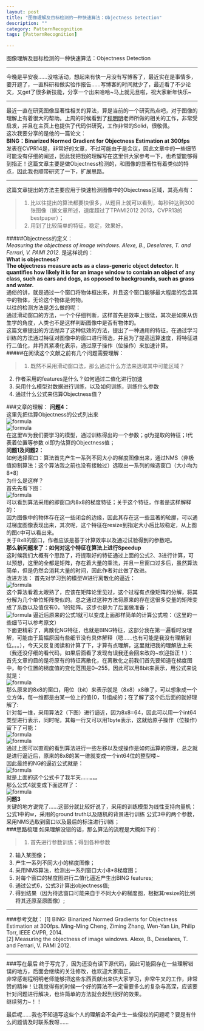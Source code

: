 ```yaml
---
layout: post
title: "图像理解及目标检测的一种快速算法：Objectness Detection"
description: ""
category: PatternRecognition
tags: [PatternRecognition]
 
---
```



图像理解及目标检测的一种快速算法：Objectness Detection


---

今晚是平安夜……没啥活动，想起来有快一月没有写博客了，最近实在是事情多，要开题了，一直科研和做实验作报告……写博客的时间就少了，最近看了不少论文，又get了很多新技能，分享一个出来哈哈~马上就元旦啦，祝大家新年快乐~

-----

最近一直在研究图像显著性相关的算法，算是当前的一个研究热点吧，对于图像的理解上有着很大的帮助。上周的时候看到了[程明明](http://mmcheng.net/zh/)老师所做的相关的工作，非常受启发，并且在主页上也提供了代码供研究，工作非常的Solid，很敬佩。  
这次我要分享的是他的一篇论文：   
**BING：Binarized Normed Gradient for Objectness Estimation at 300fps**  
 发表在CVPR14是，非常好的文章，不过可能由于是会议，因此文章中的一些细节可能没有仔细的阐述，因此我把我的理解写在这里供大家参考一下，也希望能够得到指正！这篇文章主要是做Objectness检测的，和图像的显著性有着类似的特点，因此我也顺带研究了一下，扩展思路。

-------
这篇文章提出的方法主要应用于快速检测图像中的Objectness区域，其亮点有：  
>1. 比以往提出的算法都要快很多，从题目上就可以看到，每秒钟达到300张图像（据文章所述，速度超过了TPAMI2012 2013，CVPR13的bestpaper）；
>2. 用到了比较简单的特征，稳定，效果好。


#####Objectness的定义：  
*Measuring the objectness of image windows. Alexe, B., Deselares, T. and Ferrari, V. PAMI 2012.*
是这样说的：  
**What is objectness?  
The objectness measure acts as a class-generic object detector. It quantifies how likely it is for an image window to contain an object of any class, such as cars and dogs, as opposed to backgrounds, such as grass and water.**  
通俗的讲，就是通过一个窗口将物体框出来，并且这个窗口能够最大程度的包含其中的物体，无论这个物体是何物。  
以往的检测方法是怎么做的呢：  
通过滑动窗口的方法，一个个仔细判断，这样首先是效率上很低，其次是如果从仿生学的角度，人类也不是这样判断图像中是否有物体的。  
这篇文章提出的方法抛弃了这种低效的方法，提出了一种通用的特征，在通过学习训练的方法通过特征对图像中的窗口进行筛选，并且为了提高运算速度，将特征进行二值化，并将其紧凑化表示，通过原子操作（位操作）来加速计算。  
#####在阅读这个文献之前有几个问题需要理解：
>1.	既然不采用滑动窗口法，那么通过什么方法来选取其中可能区域？
2.	作者采用的features是什么？如何通过二值化进行加速
3.	采用什么模型对数据进行训练，以及如何训练，训练什么参数
4.	通过什么公式来估算Objectness值？



###文章的理解：
**问题4：**  
这里先把估算Objectness的公式列出来  
![formula](/assets/images/objectness/1.jpg)  
![formula](/assets/images/objectness/2.jpg)  
在这里W为我们要学习的模型，通过训练得出的一个参数；gl为提取的特征；l代表着位置等参数
ol即为估算的Objectness值；  
**问题1及问题2：**  
如何选择窗口：算法首先产生一系列不同大小的梯度图像出来，通过NMS（非极值抑制算法：这个算法我之前也没有接触过）选取出一系列的候选窗口（大小均为8*8）  
为什么是这样？  
首先先看下图：   
![formula](/assets/images/objectness/3.jpg)  
可以看到算法采用的即窗口内8x8的梯度特征；关于这个特征，作者是这样解释的：  
因为图像中的物体存在这一些闭合的边缘，因此其存在这一些显著的轮廓，可以通过梯度图像表现出来，其次呢，这个特征在resize到指定大小后比较稳定，从上图的图c中可以看出来。  
关于8x8的窗口，作者应该是基于计算效率以及通过试验得到的参数吧。   
**那么新问题来了：如何对这个特征在算法上进行Speedup**   
这时候我们大概有个思路了，将提取好的特征通过上面的公式2、3进行计算，可以预想，这里的全都是矩阵，存在着大量的乘法，并且一旦窗口过多后，虽然算法简单，但是仍然会消耗大量的时间，因此作者对此做了改进。  
改进方法：  首先对学习到的模型W进行离散化的逼近：  
![formula](/assets/images/objectness/4.jpg)    
这个算法看着太眼熟了，应该在矩阵论里见过，这个过程有点像矩阵的分解，将其分解为几个单位矩阵类似的。总之通过这种方法将原来的存在这很多变量的矩阵变成了系数以及值仅有0，1的矩阵。这步也是为了后面做准备；  
![formula](/assets/images/objectness/10.jpg)
逼近后原来的公式1就可以变成上面那样简单的计算公式啦：（这里的一些细节可以参考原文）  
下面更精彩了，离散化NG特征，也就是BING特征，这部分我在第一遍看时没理解，可能由于篇幅原因有些细节没有具体解释（嗯……也有可能是我没有理解到位。。。），今天又反复阅读和计算了下，才算有点理解，这里就把我的理解放上来（我还没仔细的看代码，如果后面看了发现有误我还会回来改的~欢迎指正！）：   
首先文章的目的是将原有的特征离散化，在离散化之前我们首先要知道在梯度图中，每个位置的梯度值的变化范围是0~255，因此可以用8bit来表示，用公式来说就是：  
![formula](/assets/images/objectness/9.jpg)  
那么原来的8x8的窗口，用位（bit）来表示就是（8x8）x8维了，可以想象成一个立方体，每一维都是由某一位上的值{0，1}组成的；在了解了这个后后面的就好理解了:  
针对每一维，采用算法2（下图）进行逼近，因为8x8=64，因此可以用一个int64类型进行表示，同时呢，其每一行又可以用1byte表示，这就给原子操作（位操作）留下了可能：  
![formula](/assets/images/objectness/5.jpg)  
![formula](/assets/images/objectness/7.jpg)  
通过上图可以直观的看到算法进行一些左移以及或操作是如何运算的原理，总之就是进行逼近后，原来的8x8的某一维就变成一个int64位的整型喽~   
因此最终的NG的逼近公式就是：  
![formula](/assets/images/objectness/6.jpg)  
就是上面的这个公式卡了我半天……。。。  
那么公式4就变成下面这样了：  
![formula](/assets/images/objectness/8.jpg)     
**问题3**  
关键的地方说完了……这部分就比较好说了，采用的训练模型为线性支持向量机： 
公式1中的w，采用的ground truth以及随机的背景进行训练
公式3中的两个参数，采用NMS选取到窗口以及最后的标注进行训练；  
###思路梳理
如果理解没错的话，那么算法的流程是大概如下的：  
>1. 首先进行参数训练；得到各种参数  
2. 输入某图像；  
3. 产生一系列不同大小的梯度图像；  
4. 采用NMS算法，检测出一系列窗口大小8*8梯度图；  
5. 对每个窗口的梯度图进行二值化逼近产生出BING features;  
6. 通过公式6，公式3计算出objectness值;  
7. 得到结果（因为待选窗口可能来自于不同大小的梯度图，根据其resize的比例将其还原至原图像）;


-------
###参考文献：
[1] BING: Binarized Normed Gradients for Objectness Estimation at 300fps. Ming-Ming Cheng, Ziming Zhang, Wen-Yan Lin, Philip Torr, IEEE CVPR, 2014.  
[2] Measuring the objectness of image windows. Alexe, B., Deselares, T. and Ferrari, V. PAMI 2012.  

-----
###写在最后
终于写完了，因为还没有读下源代码，因此可能回存在一些理解错误的地方，后面会继续的关注修改，也欢迎大家指正。  
非常感谢程明明老师能够把这些东西贡献出来供大家学习，非常牛叉的工作，非常赞的精神！让我觉得有的时候一个好的算法不一定需要多么的复杂与高深，应该要针对问题进行解决，也许简单的方法就会起到很好的效果。  
继续努力~！！

最后呢……我也不知道写这些个人的理解会不会产生一些侵权的问题呢？要是有什么问题请及时联系我呀……
  

  
  

 

